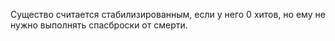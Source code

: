 Существо считается стабилизированным, если у него 0 хитов, но ему не нужно выполнять спасброски от смерти.